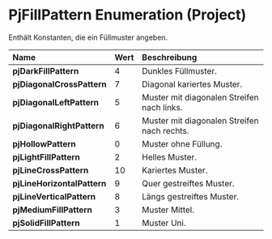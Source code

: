 
# PjFillPattern Enumeration (Project)

Enthält Konstanten, die ein Füllmuster angeben.



|**Name**|**Wert**|**Beschreibung**|
|:-----|:-----|:-----|
|**pjDarkFillPattern**|4|Dunkles Füllmuster.|
|**pjDiagonalCrossPattern**|7|Diagonal kariertes Muster.|
|**pjDiagonalLeftPattern**|5|Muster mit diagonalen Streifen nach links.|
|**pjDiagonalRightPattern**|6|Muster mit diagonalen Streifen nach rechts.|
|**pjHollowPattern**|0|Muster ohne Füllung.|
|**pjLightFillPattern**|2|Helles Muster.|
|**pjLineCrossPattern**|10|Kariertes Muster.|
|**pjLineHorizontalPattern**|9|Quer gestreiftes Muster.|
|**pjLineVerticalPattern**|8|Längs gestreiftes Muster.|
|**pjMediumFillPattern**|3|Muster Mittel.|
|**pjSolidFillPattern**|1|Muster Uni.|
